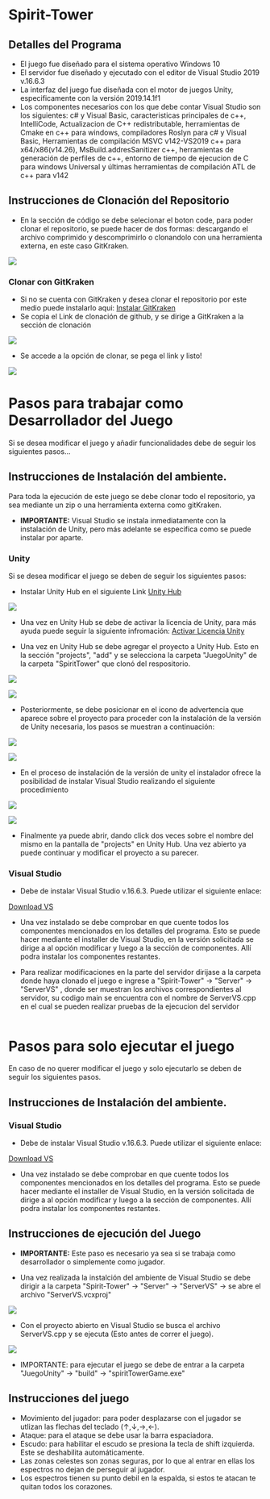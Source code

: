 # Spirit-Tower

## Detalles del Programa 
* El juego fue diseñado para el sistema operativo Windows 10
* El servidor fue diseñado y ejecutado con el editor de Visual Studio 2019 v.16.6.3
* La interfaz del juego fue diseñada con el motor de juegos Unity, especificamente con la versión 2019.14.1f1
* Los componentes necesarios con los que debe contar Visual Studio son los siguientes: c# y Visual Basic, caracteristicas principales de c++, IntelliCode, Actualizacion de C++ redistributable, herramientas de Cmake en c++ para windows, compiladores Roslyn para c# y Visual Basic, Herramientas de compilación MSVC v142-VS2019 c++ para x64/x86(v14.26), MsBuild.addresSanitizer c++, herramientas de generación de perfiles de c++, entorno de tiempo de ejecucion de C para windows Universal y últimas herramientas de compilación ATL de c++ para v142

## Instrucciones de Clonación del Repositorio

* En la sección de código se debe selecionar el boton code, para poder clonar el repositorio, se puede hacer de dos formas: descargando el archivo comprimido y descomprimirlo o clonandolo con una herramienta externa, en este caso GitKraken.

![](https://github.com/Jachm11/Spirit-Tower/blob/master/clone.png)

### Clonar con GitKraken
* Si no se cuenta con GitKraken y desea clonar el repositorio por este medio puede instalarlo aqui: [Instalar GitKraken](https://support.gitkraken.com/how-to-install/)
* Se copia el Link de clonación de github, y se dirige a GitKraken a la sección de clonación 

![](https://github.com/Jachm11/Spirit-Tower/blob/master/clone%20git.png)

* Se accede a la opción de clonar, se pega el link y listo!

![](https://github.com/Jachm11/Spirit-Tower/blob/master/clone%202.png)

# Pasos para trabajar como Desarrollador del Juego 
Si se desea modificar el juego y añadir funcionalidades debe de seguir los siguientes pasos...
## Instrucciones de Instalación del ambiente.

Para toda la ejecución de este juego se debe clonar todo el repositorio, ya sea mediante un zip o una herramienta externa como gitKraken.
* **IMPORTANTE:** Visual Studio se instala inmediatamente con la instalación de Unity, pero más adelante se especifica como se puede instalar por aparte.

### Unity 
Si se desea modificar el juego se deben de seguir los siguientes pasos:
* Instalar Unity Hub en el siguiente Link 
[Unity Hub ](https://unity3d.com/es/get-unity/download)

![](https://github.com/Jachm11/Spirit-Tower/blob/master/Unity%20hub.png)

* Una vez en Unity Hub se debe de activar la licencia de Unity, para más ayuda puede seguir la siguiente infromación:
[Activar Licencia Unity](https://docs.unity3d.com/es/530/Manual/OnlineActivationGuide.html)

* Una vez en Unity Hub se debe agregar el proyecto a Unity Hub. Esto en la sección "projects", "add" y se selecciona la carpeta "JuegoUnity" de la carpeta "SpiritTower" que clonó del respositorio. 

![](https://github.com/Jachm11/Spirit-Tower/blob/master/Abrir%20U%20(2).png)

![](https://github.com/Jachm11/Spirit-Tower/blob/master/Abrir%20U%20(1).png)


* Posteriormente, se debe posicionar en el icono de advertencia que aparece sobre el proyecto para proceder con la instalación de la versión de Unity necesaria, los pasos se muestran a continuación:

![](https://github.com/Jachm11/Spirit-Tower/blob/master/Version%20Unity.png)

![](https://github.com/Jachm11/Spirit-Tower/blob/master/Version%20Unity%202.png)

* En el proceso de instalación de la versión de unity el instalador ofrece la posibilidad de instalar Visual Studio realizando el siguiente procedimiento

![](https://github.com/Jachm11/Spirit-Tower/blob/master/VS%20con%20Unity.png)

![](https://github.com/Jachm11/Spirit-Tower/blob/master/VS%20con%20Unity%202.png)


* Finalmente ya puede abrir, dando click dos veces sobre el nombre del mismo en la pantalla de "projects" en Unity Hub. Una vez abierto ya puede continuar y modificar el proyecto a su parecer.

### Visual Studio
* Debe de instalar Visual Studio v.16.6.3. Puede utilizar el siguiente enlace:

[Download VS](https://docs.microsoft.com/en-us/visualstudio/releases/2019/release-notes)

* Una vez instalado se debe comprobar en que cuente todos los componentes  mencionados en los detalles del programa. Esto se puede hacer mediante el installer de Visual Studio, en la versión solicitada se dirige a al opción modificar y luego a la sección de componentes. Allí podra instalar los componentes restantes.

* Para realizar modificaciones en la parte del servidor dirijase a la carpeta donde haya clonado el juego e ingrese a "Spirit-Tower" -> "Server" -> "ServerVS" , donde ser muestran los archivos correspondientes al servidor, su codigo main se encuentra con el nombre de ServerVS.cpp en el cual se pueden realizar pruebas de la ejecucion del servidor

![]()

# Pasos para solo ejecutar el juego
En caso de no querer modificar el juego y solo ejecutarlo se deben de seguir los siguientes pasos.
## Instrucciones de Instalación del ambiente.
### Visual Studio
* Debe de instalar Visual Studio v.16.6.3.  Puede utilizar el siguiente enlace:

[Download VS](https://docs.microsoft.com/en-us/visualstudio/releases/2019/release-notes)

* Una vez instalado se debe comprobar en que cuente todos los componentes  mencionados en los detalles del programa. Esto se puede hacer mediante el installer de Visual Studio, en la versión solicitada de dirige a al opción modificar y luego a la sección de componentes. Allí podra instalar los componentes restantes.



## Instrucciones de ejecución del Juego

* **IMPORTANTE:** Este paso es necesario ya sea si se trabaja como desarrollador o simplemente como jugador.

* Una vez realizada la instalción del ambiente de Visual Studio  se debe dirigir a la carpeta "Spirit-Tower" -> "Server" -> "ServerVS" -> se abre el archivo "ServerVS.vcxproj" 

![](https://github.com/Jachm11/Spirit-Tower/blob/master/abrir%20Visual.png)

* Con el proyecto abierto en Visual Studio se busca el archivo ServerVS.cpp y se ejecuta (Esto antes de correr el juego).

![](https://github.com/Jachm11/Spirit-Tower/blob/master/Ejecutar%20el%20Server.png)

* IMPORTANTE: para ejecutar el juego se debe de entrar a la carpeta "JuegoUnity" -> "build" -> "spiritTowerGame.exe"

## Instrucciones del juego

* Movimiento del jugador: para poder desplazarse con el jugador se utlizan las flechas del teclado (↑,↓,→,←).
* Ataque: para el ataque se debe usar la barra espaciadora.
* Escudo: para habilitar el escudo se presiona la tecla de shift izquierda. Este se deshabilita automáticamente.
* Las zonas celestes son zonas seguras, por lo que al entrar en ellas los espectros no dejan de perseguir al jugador.
* Los espectros tienen su punto debil en la espalda, si estos te atacan te quitan todos los corazones.

